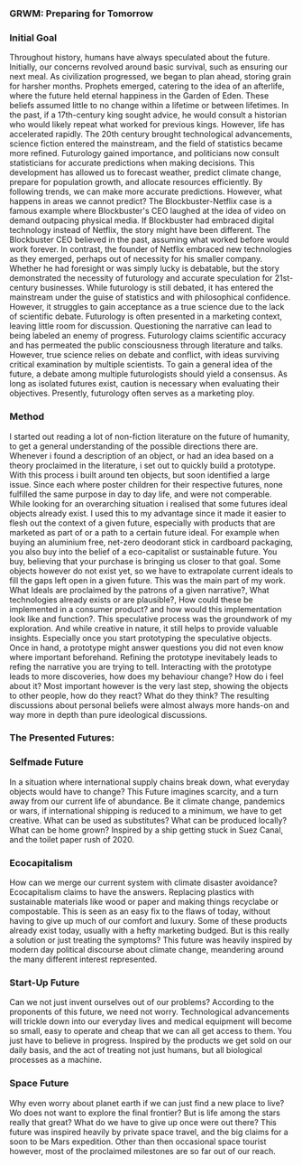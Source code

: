 ### GRWM: Preparing for Tomorrow

### Initial Goal
Throughout history, humans have always speculated about the future. Initially, our concerns revolved around basic survival, such as ensuring our next meal. As civilization progressed, we began to plan ahead, storing grain for harsher months. Prophets emerged, catering to the idea of an afterlife, where the future held eternal happiness in the Garden of Eden. These beliefs assumed little to no change within a lifetime or between lifetimes. In the past, if a 17th-century king sought advice, he would consult a historian who would likely repeat what worked for previous kings. However, life has accelerated rapidly. The 20th century brought technological advancements, science fiction entered the mainstream, and the field of statistics became more refined. Futurology gained importance, and politicians now consult statisticians for accurate predictions when making decisions. This development has allowed us to forecast weather, predict climate change, prepare for population growth, and allocate resources efficiently. By following trends, we can make more accurate predictions. However, what happens in areas we cannot predict? The Blockbuster-Netflix case is a famous example where Blockbuster's CEO laughed at the idea of video on demand outpacing physical media. If Blockbuster had embraced digital technology instead of Netflix, the story might have been different. The Blockbuster CEO believed in the past, assuming what worked before would work forever. In contrast, the founder of Netflix embraced new technologies as they emerged, perhaps out of necessity for his smaller company. Whether he had foresight or was simply lucky is debatable, but the story demonstrated the necessity of futurology and accurate speculation for 21st-century businesses. While futurology is still debated, it has entered the mainstream under the guise of statistics and with philosophical confidence. However, it struggles to gain acceptance as a true science due to the lack of scientific debate. Futurology is often presented in a marketing context, leaving little room for discussion. Questioning the narrative can lead to being labeled an enemy of progress. Futurology claims scientific accuracy and has permeated the public consciousness through literature and talks. However, true science relies on debate and conflict, with ideas surviving critical examination by multiple scientists. To gain a general idea of the future, a debate among multiple futurologists should yield a consensus. As long as isolated futures exist, caution is necessary when evaluating their objectives. Presently, futurology often serves as a marketing ploy.

### Method
I started out reading a lot of non-fiction literature on the future of humanity, to get a general understanding of the possible directions there are. Whenever i found a description of an object, or had an idea based on a theory proclaimed in the literature, i set out to quickly build a prototype. With this process i built around ten objects, but soon identified a large issue. Since each where poster children for their respective futures, none fulfilled the same purpose in day to day life, and were not comperable. While looking for an overarching situation i realised that some futures ideal objects already exist. I used this to my advantage since it made it easier to flesh out the context of a given future, especially with products that are marketed as part of or a path to a certain future ideal. For example when buying an aluminium free, net-zero deodorant stick in cardboard packaging, you also buy into the belief of a eco-capitalist or sustainable future. You buy, believing that your purchase is bringing us closer to that goal.
Some objects however do not exist yet, so we have to extrapolate current ideals to fill the gaps left open in a given future. This was the main part of my work. What Ideals are proclaimed by the patrons of a given narrative?, What technologies already exists or are plausible?, How could these be implemented in a consumer product? and how would this implementation look like and function?.
This speculative process was the groundwork of my exploration. And while creative in nature, it still helps to provide valuable insights. Especially once you start prototyping the speculative objects. Once in hand, a prototype might answer questions you did not even know where important beforehand. Refining the prototype inevitabely leads to refing the narrative you are trying to tell.
Interacting with the prototype leads to more discoveries, how does my behaviour change? How do i feel about it? Most important however is the very last step, showing the objects to other people, how do they react? What do they think? 
The resulting discussions about personal beliefs were almost always more hands-on and way more in depth than pure ideological discussions.

### The Presented Futures:

### Selfmade Future
In a situation where international supply chains break down, what everyday objects would have to change? This Future imagines scarcity, and a turn away from our current life of abundance.
Be it climate change, pandemics or wars, if international shipping is reduced to a minimum, we have to get creative. What can be used as substitutes? What can be produced locally? What can be home grown? 
Inspired by a ship getting stuck in Suez Canal, and the toilet paper rush of 2020.

### Ecocapitalism
How can we merge our current system with climate disaster avoidance?
Ecocapitalism claims to have the answers. Replacing plastics with sustainable materials like wood or paper and making things recyclabe or compostable. This is seen as an easy fix to the flaws of today, without having to give up much of our comfort and luxury. Some of these products already exist today, usually with a hefty marketing budged. But is this really a solution or just treating the symptoms?
This future was heavily inspired by modern day political discourse about climate change, meandering around the many different interest represented.

### Start-Up Future
Can we not just invent ourselves out of our problems? According to the proponents of this future, we need not worry. Technological advancements will trickle down into our everyday lives and medical equipment will become so small, easy to operate and cheap that we can all get access to them. You just have to believe in progress.
Inspired by the products we get sold on our daily basis, and the act of treating not just humans, but all biological processes as a machine.

### Space Future
Why even worry about planet earth if we can just find a new place to live? Wo does not want to explore the final frontier? But is life among the stars really that great? What do we have to give up once were out there?
This future was inspired heavily by private space travel, and the big claims for a soon to be Mars expedition.
Other than then occasional space tourist however, most of the proclaimed milestones are so far out of our reach.
